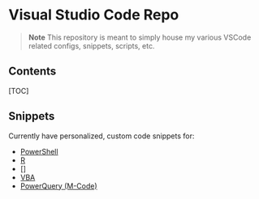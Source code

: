# Visual Studio Code Repo

> **Note**
> This repository is meant to simply house my various VSCode related configs, snippets, scripts, etc.

## Contents

[TOC]

## Snippets

Currently have personalized, custom code snippets for:

- [PowerShell]()
- [R]()
- []
- [VBA]()
- [PowerQuery (M-Code)]()
